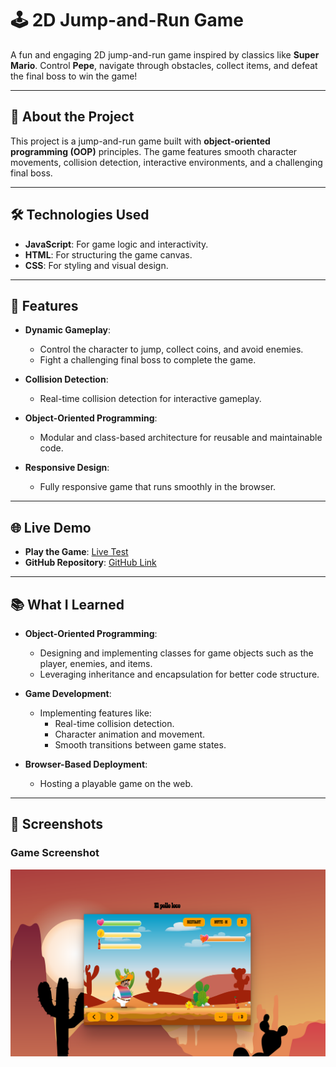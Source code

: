 # 🕹️ 2D Jump-and-Run Game

A fun and engaging 2D jump-and-run game inspired by classics like **Super Mario**. Control **Pepe**, navigate through obstacles, collect items, and defeat the final boss to win the game!

---

## 📖 About the Project

This project is a jump-and-run game built with **object-oriented programming (OOP)** principles. The game features smooth character movements, collision detection, interactive environments, and a challenging final boss.

---

## 🛠️ Technologies Used

- **JavaScript**: For game logic and interactivity.
- **HTML**: For structuring the game canvas.
- **CSS**: For styling and visual design.

---

## 🚀 Features

- **Dynamic Gameplay**:
  - Control the character to jump, collect coins, and avoid enemies.
  - Fight a challenging final boss to complete the game.
  
- **Collision Detection**:
  - Real-time collision detection for interactive gameplay.

- **Object-Oriented Programming**:
  - Modular and class-based architecture for reusable and maintainable code.

- **Responsive Design**:
  - Fully responsive game that runs smoothly in the browser.

---

## 🌐 Live Demo

- **Play the Game**: [Live Test](http://pollo-loco.vadim-wart.com/)  
- **GitHub Repository**: [GitHub Link](https://github.com/VadimWart/El-Pollo-Loco.git/)

---

## 📚 What I Learned

- **Object-Oriented Programming**:
  - Designing and implementing classes for game objects such as the player, enemies, and items.
  - Leveraging inheritance and encapsulation for better code structure.

- **Game Development**:
  - Implementing features like:
    - Real-time collision detection.
    - Character animation and movement.
    - Smooth transitions between game states.

- **Browser-Based Deployment**:
  - Hosting a playable game on the web.

---

## 🌟 Screenshots

### Game Screenshot
![Game Screenshot](./pepe.png)

